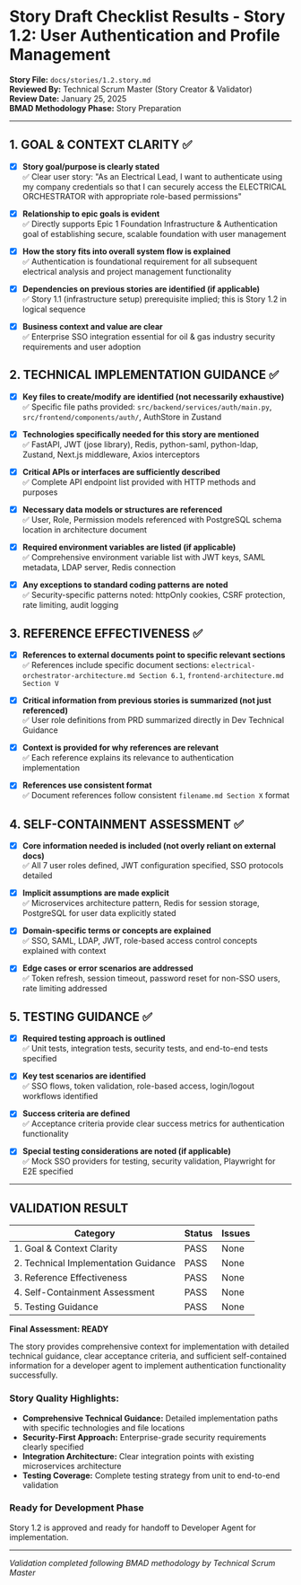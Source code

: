 # Story Draft Checklist Results - Story 1.2: User Authentication and Profile Management

**Story File:** `docs/stories/1.2.story.md`  
**Reviewed By:** Technical Scrum Master (Story Creator & Validator)  
**Review Date:** January 25, 2025  
**BMAD Methodology Phase:** Story Preparation  

---

## 1. GOAL & CONTEXT CLARITY ✅

- [x] **Story goal/purpose is clearly stated**  
  ✅ Clear user story: "As an Electrical Lead, I want to authenticate using my company credentials so that I can securely access the ELECTRICAL ORCHESTRATOR with appropriate role-based permissions"

- [x] **Relationship to epic goals is evident**  
  ✅ Directly supports Epic 1 Foundation Infrastructure & Authentication goal of establishing secure, scalable foundation with user management

- [x] **How the story fits into overall system flow is explained**  
  ✅ Authentication is foundational requirement for all subsequent electrical analysis and project management functionality

- [x] **Dependencies on previous stories are identified (if applicable)**  
  ✅ Story 1.1 (infrastructure setup) prerequisite implied; this is Story 1.2 in logical sequence

- [x] **Business context and value are clear**  
  ✅ Enterprise SSO integration essential for oil & gas industry security requirements and user adoption

## 2. TECHNICAL IMPLEMENTATION GUIDANCE ✅

- [x] **Key files to create/modify are identified (not necessarily exhaustive)**  
  ✅ Specific file paths provided: `src/backend/services/auth/main.py`, `src/frontend/components/auth/`, AuthStore in Zustand

- [x] **Technologies specifically needed for this story are mentioned**  
  ✅ FastAPI, JWT (jose library), Redis, python-saml, python-ldap, Zustand, Next.js middleware, Axios interceptors

- [x] **Critical APIs or interfaces are sufficiently described**  
  ✅ Complete API endpoint list provided with HTTP methods and purposes

- [x] **Necessary data models or structures are referenced**  
  ✅ User, Role, Permission models referenced with PostgreSQL schema location in architecture document

- [x] **Required environment variables are listed (if applicable)**  
  ✅ Comprehensive environment variable list with JWT keys, SAML metadata, LDAP server, Redis connection

- [x] **Any exceptions to standard coding patterns are noted**  
  ✅ Security-specific patterns noted: httpOnly cookies, CSRF protection, rate limiting, audit logging

## 3. REFERENCE EFFECTIVENESS ✅

- [x] **References to external documents point to specific relevant sections**  
  ✅ References include specific document sections: `electrical-orchestrator-architecture.md Section 6.1`, `frontend-architecture.md Section V`

- [x] **Critical information from previous stories is summarized (not just referenced)**  
  ✅ User role definitions from PRD summarized directly in Dev Technical Guidance

- [x] **Context is provided for why references are relevant**  
  ✅ Each reference explains its relevance to authentication implementation

- [x] **References use consistent format**  
  ✅ Document references follow consistent `filename.md Section X` format

## 4. SELF-CONTAINMENT ASSESSMENT ✅

- [x] **Core information needed is included (not overly reliant on external docs)**  
  ✅ All 7 user roles defined, JWT configuration specified, SSO protocols detailed

- [x] **Implicit assumptions are made explicit**  
  ✅ Microservices architecture pattern, Redis for session storage, PostgreSQL for user data explicitly stated

- [x] **Domain-specific terms or concepts are explained**  
  ✅ SSO, SAML, LDAP, JWT, role-based access control concepts explained with context

- [x] **Edge cases or error scenarios are addressed**  
  ✅ Token refresh, session timeout, password reset for non-SSO users, rate limiting addressed

## 5. TESTING GUIDANCE ✅

- [x] **Required testing approach is outlined**  
  ✅ Unit tests, integration tests, security tests, and end-to-end tests specified

- [x] **Key test scenarios are identified**  
  ✅ SSO flows, token validation, role-based access, login/logout workflows identified

- [x] **Success criteria are defined**  
  ✅ Acceptance criteria provide clear success metrics for authentication functionality

- [x] **Special testing considerations are noted (if applicable)**  
  ✅ Mock SSO providers for testing, security validation, Playwright for E2E specified

---

## VALIDATION RESULT

| Category                             | Status | Issues |
| ------------------------------------ | ------ | ------ |
| 1. Goal & Context Clarity            | PASS   | None   |
| 2. Technical Implementation Guidance | PASS   | None   |
| 3. Reference Effectiveness           | PASS   | None   |
| 4. Self-Containment Assessment       | PASS   | None   |
| 5. Testing Guidance                  | PASS   | None   |

**Final Assessment: READY**

The story provides comprehensive context for implementation with detailed technical guidance, clear acceptance criteria, and sufficient self-contained information for a developer agent to implement authentication functionality successfully.

### Story Quality Highlights:
- **Comprehensive Technical Guidance:** Detailed implementation paths with specific technologies and file locations
- **Security-First Approach:** Enterprise-grade security requirements clearly specified
- **Integration Architecture:** Clear integration points with existing microservices architecture
- **Testing Coverage:** Complete testing strategy from unit to end-to-end validation

### Ready for Development Phase
Story 1.2 is approved and ready for handoff to Developer Agent for implementation.

---

*Validation completed following BMAD methodology by Technical Scrum Master*
